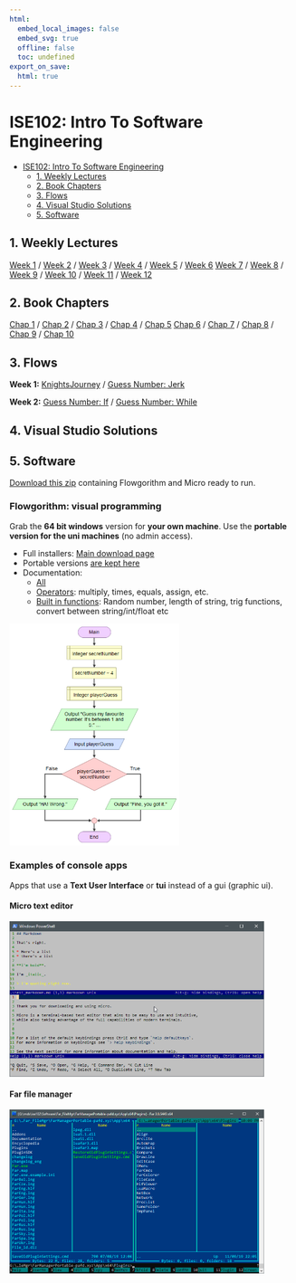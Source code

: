 ```yaml
---
html:
  embed_local_images: false
  embed_svg: true
  offline: false
  toc: undefined
export_on_save:
  html: true
---
```

# ISE102: Intro To Software Engineering


<!-- @import "[TOC]" {cmd="toc" depthFrom=1 depthTo=2 orderedList=false} -->

<!-- code_chunk_output -->

- [ISE102: Intro To Software Engineering](#ise102-intro-to-software-engineering)
  - [1. Weekly Lectures](#1-weekly-lectures)
  - [2. Book Chapters](#2-book-chapters)
  - [3. Flows](#3-flows)
  - [4. Visual Studio Solutions](#4-visual-studio-solutions)
  - [5. Software](#5-software)

<!-- /code_chunk_output -->


## 1. Weekly Lectures

[Week 1](week1_notes.html) / [Week 2](week2_notes.html) / [Week 3](week3_notes.html) / [Week 4](week4_notes.html) / [Week 5](week5_notes.html) / [Week 6](week6_notes.html)
[Week 7](week7_notes.html) / [Week 8](week8_notes.html) / [Week 9](week9_notes.html) / [Week 10](week10_notes.html) / [Week 11](week11_notes.html) / [Week 12](week12_notes.html)

## 2. Book Chapters

[Chap 1](book_1/chap1_cpp_games.pdf) / [Chap 2](book_1/chap2_cpp_games.pdf) / [Chap 3](book_1/chap3_cpp_games.pdf) /  [Chap 4](book_1/chap4_cpp_games.pdf) / [Chap 5](book_1/chap1_cpp_games.pdf)
[Chap 6](book_1/chap6_cpp_games.pdf) / [Chap 7](book_1/chap7_cpp_games.pdf) / [Chap 8](book_1/chap8_cpp_games.pdf) / [Chap 9](book_1/chap9_cpp_games.pdf) / [Chap 10](book_1/chap10_cpp_games.pdf)

## 3. Flows

**Week 1:**
[KnightsJourney](flows/week1/KnightsJourney.fprg) / [Guess Number: Jerk](flows/week1/GuessNumber_Jerk.fprg)
  
**Week 2:**
[Guess Number: If](flows/week2/GuessNumber_If.fprg) / [Guess Number: While](flows/week2/GuessNumber_While.fprg)
  
## 4. Visual Studio Solutions

## 5. Software

[Download this zip](assets/week1/flogorithm_micro.zip) containing Flowgorithm and Micro ready to run.

### Flowgorithm: visual programming

Grab the **64 bit windows** version for **your own machine**. Use the **portable version for the uni machines** (no admin access).

* Full installers: [Main download page](http://flowgorithm.org/download/index.htm)
* Portable versions [are kept here](http://flowgorithm.altervista.org/#elf_l1_Lw)
* Documentation:
  - [All](http://www.flowgorithm.org/documentation/)
  - [Operators](http://www.flowgorithm.org/documentation/operators.htm): multiply, times, equals, assign, etc.
  - [Built in functions](http://flowgorithm.org/documentation/intrinsic-functions.htm): Random number, length of string, trig functions, convert between string/int/float etc
  
<img src="assets/week1/guess_number.png" width="300" />

### Examples of console apps
Apps that use a **Text User Interface** or **tui** instead of a gui (graphic ui).

#### Micro text editor

<img src="assets/index/micro.png" width="450" />

#### Far file manager

<img src="assets/index/far_man_x64.png" width="450" />


